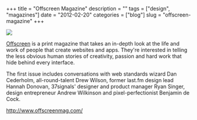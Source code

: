 +++
title = "Offscreen Magazine"
description = ""
tags = ["design", "magazines"]
date = "2012-02-20"
categories = ["blog"]
slug = "offscreen-magazine"
+++



  <div class="notebook-screenshot"><a href="http://www.offscreenmag.com/"><img src="//konigi.com/media/notebook/offscreen-magazine.jpg" class="notebook-image" /></a></div><p><a href="http://www.offscreenmag.com/">Offscreen</a> is a print magazine that takes an in-depth look at the life and work of people that create websites and apps. They're interested in telling the less obvious human stories of creativity, passion and hard work that hide behind every interface.</p>

<p>The first issue includes conversations with web standards wizard Dan Cederholm, all-round-talent Drew Wilson, former last.fm design lead Hannah Donovan, 37signals' designer and product manager Ryan Singer, design entrepreneur Andrew Wilkinson and pixel-perfectionist Benjamin de Cock.</p>

    
  <a href="http://www.offscreenmag.com/">http://www.offscreenmag.com/</a>
